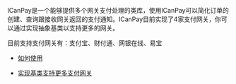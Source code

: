 ICanPay是一个能够提供多个网关支付处理的类库，使用ICanPay可以简化订单的创建、查询跟接收网关返回的支付通知。ICanPay目前实现了4家支付网关，你可以通过实现抽象基类以支持更多的网关。

目前支持支付网关有：支付宝、财付通、网银在线、易宝

  * [如何使用](http://code.google.com/p/icanpay/wiki/GettingStarted)

  * [实现基类支持更多支付网关](http://code.google.com/p/icanpay/wiki/ImplementAnGateway)